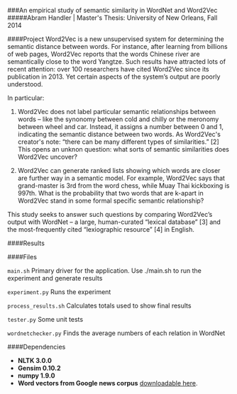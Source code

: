 ###An empirical study of semantic similarity in WordNet and Word2Vec
#####Abram Handler | Master's Thesis: University of New Orleans, Fall 2014

####Project
Word2Vec is a new unsupervised system for determining the semantic distance between words. For instance, after learning from billions of web pages, Word2Vec reports that the words Chinese river are semantically close to the word Yangtze. Such results have attracted lots of recent attention: over 100 researchers have cited Word2Vec since its publication in 2013. Yet certain aspects of the system’s output are poorly understood. 

In particular:

1. Word2Vec does not label particular semantic relationships between words – like the synonomy between cold and chilly or the meronomy between wheel and car. Instead, it assigns a number between 0 and 1, indicating the semantic distance between two words. As Word2Vec's creator's note: “there can be many different types of similarities.” [2] This opens an unknon question: what sorts of semantic similarities does Word2Vec uncover?

2. Word2Vec can generate ranked lists showing which words are closer are further way in a semantic model. For example, Word2Vec says that grand-master is 3rd from the word chess, while Muay Thai kickboxing is 997th. What is the probability that two words that are k-apart in Word2Vec stand in some formal specific semantic relationship?

This study seeks to answer such questions by comparing Word2Vec’s output with WordNet – a large, human-curated “lexical database” [3] and the most-frequently cited “lexiographic resource” [4] in English.

####Results



####Files

`main.sh` Primary driver for the application. Use ./main.sh to run the experiment and generate results

`experiment.py` Runs the experiment

`process_results.sh` Calculates totals used to show final results

`tester.py` Some unit tests

`wordnetchecker.py` Finds the average numbers of each relation in WordNet

####Dependencies

* **NLTK 3.0.0**
* **Gensim 0.10.2**
* **numpy 1.9.0**
* **Word vectors from Google news corpus** [downloadable here](https://code.google.com/p/word2vec/).


